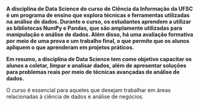 <p><strong>A disciplina de Data Science do curso de Ciência da Informação da UFSC é um programa de ensino que explora técnicas e ferramentas utilizadas na análise de dados. Durante o curso, os estudantes aprendem a utilizar as bibliotecas NumPy e Pandas, que são amplamente utilizadas para manipulação e análise de dados. Além disso, há uma avaliação formativa por meio de uma prova e um trabalho final, o que permite que os alunos apliquem o que aprenderam em projetos práticos.

Em resumo, a disciplina de Data Science tem como objetivo capacitar os alunos a coletar, limpar e analisar dados, além de apresentar soluções para problemas reais por meio de técnicas avançadas de análise de dados.</strong></p> O curso é essencial para aqueles que desejam trabalhar em áreas relacionadas à ciência de dados e análise de negócios.
